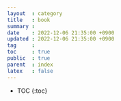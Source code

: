 ```yaml
---
layout  : category
title   : book
summary : 
date    : 2022-12-06 21:35:00 +0900
updated : 2022-12-06 21:35:00 +0900
tag     : 
toc     : true
public  : true
parent  : index
latex   : false
---
```

* TOC
{:toc}
